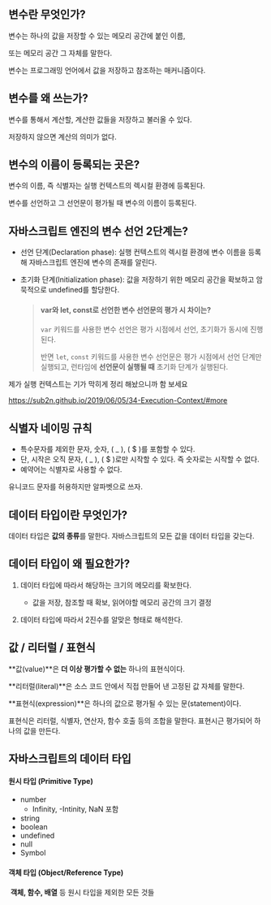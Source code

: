 ## 변수란 무엇인가?

변수는 하나의 값을 저장할 수 있는 메모리 공간에 붙인 이름,

또는 메모리 공간 그 자체를 말한다.

변수는 프로그래밍 언어에서 값을 저장하고 참조하는 매커니즘이다.

## 변수를 왜 쓰는가?

변수를 통해서 계산할, 계산한 값들을 저장하고 불러올 수 있다.

저장하지 않으면 계산의 의미가 없다.

## 변수의 이름이 등록되는 곳은?

변수의 이름, 즉 식별자는 실행 컨텍스트의 렉시컬 환경에 등록된다.

변수를 선언하고 그 선언문이 평가될 때 변수의 이름이 등록된다.

## 자바스크립트 엔진의 변수 선언 2단계는?

- 선언 단계(Declaration phase): 실행 컨텍스트의 렉시컬 환경에 변수 이름을 등록해 자바스크립트 엔진에 변수의 존재를 알린다.

- 초기화 단계(Initialization phase): 값을 저장하기 위한 메모리 공간을 확보하고 암묵적으로 undefined를 할당한다.

  > #### var와 let, const로 선언한 변수 선언문의 평가 시 차이는?
  >
  > `var` 키워드를 사용한 변수 선언은 평가 시점에서 선언, 초기화가 동시에 진행된다.
  >
  > 반면 `let`, `const` 키워드를 사용한 변수 선언문은 평가 시점에서 선언 단계만 실행되고, 런타임에 **선언문이 실행될 때** 초기화 단계가 실행된다.



제가 실행 컨텍스트는 기가 막히게 정리 해놨으니까 함 보세요

https://sub2n.github.io/2019/06/05/34-Execution-Context/#more

## 식별자 네이밍 규칙

- 특수문자를 제외한 문자, 숫자, ( _ ), ( $ )를 포함할 수 있다.
- 단, 시작은 오직 문자, ( _ ), ( $ )로만 시작할 수 있다. 즉 숫자로는 시작할 수 없다.
- 예약어는 식별자로 사용할 수 없다.

유니코드 문자를 허용하지만 알파벳으로 쓰자.



## 데이터 타입이란 무엇인가?

데이터 타입은 **값의 종류**를 말한다. 자바스크립트의 모든 값을 데이터 타입을 갖는다.



## 데이터 타입이 왜 필요한가?

1. 데이터 타입에 따라서 해당하는 크기의 메모리를 확보한다.

   - 값을 저장, 참조할 때 확보, 읽어야할 메모리 공간의 크기 결정

2. 데이터 타입에 따라서 2진수를 알맞은 형태로 해석한다.

   

## 값 / 리터럴 / 표현식

**값(value)**은 **더 이상 평가할 수 없는** 하나의 표현식이다. 

**리터럴(literal)**은 소스 코드 안에서 직접 만들어 낸 고정된 값 자체를 말한다. 

**표현식(expression)**은 하나의 값으로 평가될 수 있는 문(statement)이다.

표현식은 리터럴, 식별자, 연산자, 함수 호출 등의 조합을 말한다. 표현시근 평가되어 하나의 값을 만든다.



## 자바스크립트의 데이터 타입

#### 원시 타입 (Primitive Type)

- number
  - Infinity, -Intinity, NaN 포함
- string
- boolean
- undefined
- null
- Symbol

#### 객체 타입 (Object/Reference Type)

​	**객체, 함수, 배열** 등 원시 타입을 제외한 모든 것들

